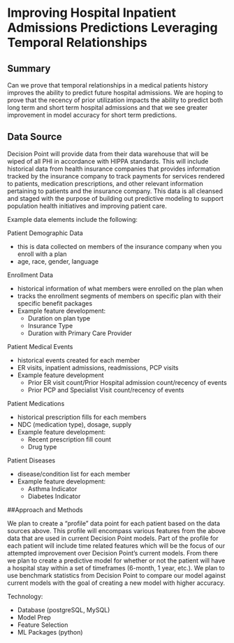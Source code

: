 # Improving Hospital Inpatient Admissions Predictions Leveraging Temporal Relationships

## Summary
Can we prove that temporal relationships in a medical patients
history improves the ability to predict future hospital admissions.
We are hoping to prove that the recency of prior utilization impacts
the ability to predict both long term and short term hospital
admissions and that we see greater improvement in model accuracy for
short term predictions.

## Data Source
Decision Point will provide data from their data warehouse that
will be wiped of all PHI in accordance with HIPPA standards.
This will include historical data from health insurance companies
that provides information tracked by the insurance company to
track payments for services rendered to patients, medication
prescriptions, and other relevant information pertaining to
patients and the insurance company. This data is all cleansed
and staged with the purpose of building out predictive modeling
to support population health initiatives and improving patient care.

Example data elements include the following:

Patient Demographic Data
- this is data collected on members of the insurance company when you enroll with a plan
- age, race, gender, language

Enrollment Data
- historical information of what members were enrolled on the plan when
- tracks the enrollment segments of members on specific plan with their specific benefit packages
- Example feature development:
    - Duration on plan type
    - Insurance Type
    - Duration with Primary Care Provider

Patient Medical Events
- historical events created for each member
- ER visits, inpatient admissions, readmissions, PCP visits
- Example feature development
    - Prior ER visit count/Prior Hospital admission count/recency of events
    - Prior PCP and Specialist Visit count/recency of events

Patient Medications
- historical prescription fills for each members
- NDC (medication type), dosage, supply
- Example feature development:
    - Recent prescription fill count
    - Drug type

Patient Diseases
- disease/condition list for each member
- Example feature development:
    - Asthma Indicator
    - Diabetes Indicator
    
##Approach and Methods

We plan to create a “profile” data point for each patient based on the 
data sources above. This profile will encompass various features from 
the above data that are used in current Decision Point models. 
Part of the profile for each patient will include time related features 
which will be the focus of our attempted improvement over Decision Point’s 
current models. From there we plan to create a predictive model for 
whether or not the patient will have a hospital stay within a set of 
timeframes (6-month, 1 year, etc.). We plan to use benchmark statistics 
from Decision Point to compare our model against current models with the 
goal of creating a new model with higher accuracy.

Technology:
- Database (postgreSQL, MySQL)
- Model Prep 
- Feature Selection 
- ML Packages (python)
